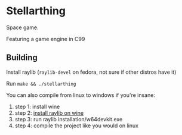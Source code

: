 # Stellarthing

Space game.

Featuring a game engine in C99

## Building

Install raylib (`raylib-devel` on fedora, not sure if other distros have it)

Run `make && ./stellarthing`

You can also compile from linux to windows if you're insane:

1. step 1: install wine
2. step 2: [install raylib on wine](https://raysan5.itch.io/raylib/purchase)
3. step 3: run raylib installation/w64devkit.exe
4. step 4: compile the project like you would on linux